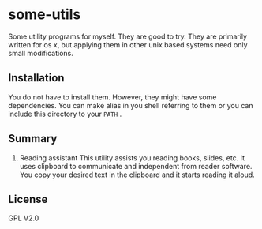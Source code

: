 # some-utils
Some utility programs for myself. They are good to try. They are primarily written for os x, but applying them in other unix based systems need only small modifications.

## Installation
You do not have to install them. However, they might have some dependencies.
You can make alias in you shell referring to them or you can include this directory to your `PATH` .

## Summary

1. Reading assistant
This utility assists you reading books, slides, etc. It uses clipboard to communicate and independent from reader software. You copy your desired text in the clipboard and it starts reading it aloud.

License
----

GPL V2.0
